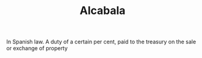 ---
title: Alcabala
letter: A
permalink: "/definitions/alcabala.html"
body: In Spanish law. A duty of a certain per cent, paid to the treasury on the sale
  or exchange of property
published_at: '2018-07-07'
layout: post
---